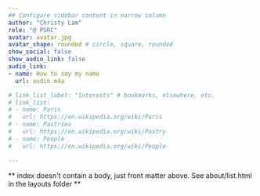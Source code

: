 ```yaml
---
## Configure sidebar content in narrow column
author: "Christy Lam"
role: "@ PSRC"
avatar: avatar.jpg
avatar_shape: rounded # circle, square, rounded
show_social: false
show_audio_link: false
audio_link: 
- name: How to say my name
  url: audio.m4a

# link_list_label: "Interests" # bookmarks, elsewhere, etc.
# link_list:
# - name: Paris
#   url: https://en.wikipedia.org/wiki/Paris
# - name: Pastries
#   url: https://en.wikipedia.org/wiki/Pastry
# - name: People
#   url: https://en.wikipedia.org/wiki/People

---
```


** index doesn't contain a body, just front matter above.
See about/list.html in the layouts folder **
